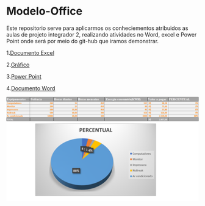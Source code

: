 # Modelo-Office

Este repositorio serve para aplicarmos os conheciementos atribuidos as aulas de projeto integrador 2, realizando atividades no Word, excel e  Power Point onde será por meio do git-hub que iramos demonstrar.

1.[Documento Excel](https://github.com/wesleykainan/Modelo-Office/blob/main/Projeto%20integrador%202.xlsx)




2.[Gráfico](https://github.com/wesleykainan/Modelo-Office/blob/main/ProjetoIntegrador2.png)


3.[Power Point](https://github.com/wesleykainan/Modelo-Office/blob/main/ProjetoIntegrador2.pptx)


4.[Documento Word](https://github.com/wesleykainan/Modelo-Office/blob/main/ProjetoIntegrador2.docx)

<img src="ProjetoIntegrador2.png" alt="ProjetoIntegrador2">
